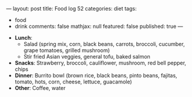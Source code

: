 —
layout: post
title: Food log 52
categories: diet
tags: 
  - food
  - drink
comments: false
mathjax: null
featured: false
published: true
—

* **Lunch**: 
    * Salad (spring mix, corn, black beans, carrots, broccoli, cucumber, grape tomatoes, grilled mushroom)
    * Stir fried Asian veggies, general tofu, baked salmon
* **Snacks**: Strawberry, broccoli, cauliflower, mushroom, red bell pepper, chips
* **Dinner**: Burrito bowl (brown rice, black beans, pinto beans, fajitas, tomato, hots, corn, cheese, lettuce, guacamole)
* **Other**: Coffee, water 
